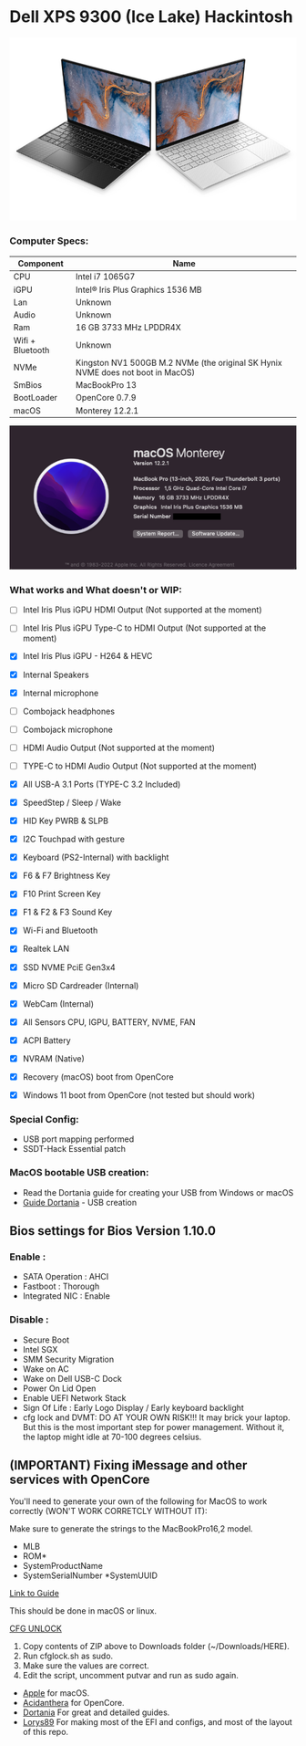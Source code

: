 # Dell XPS 9300 (Ice Lake) Hackintosh

![description](./dell-xps13-2020.jpeg)

### Computer Specs:

| Component        | Name                              |
| ---------------- | ---------------------------------- |
| CPU              | Intel i7 1065G7    |
| iGPU             | Intel® Iris Plus Graphics 1536 MB         |
| Lan              | Unknown                       |
| Audio            | Unknown                     |
| Ram              | 16 GB 3733 MHz LPDDR4X                |
| Wifi + Bluetooth | Unknown             |
| NVMe             | Kingston NV1 500GB M.2 NVMe (the original SK Hynix NVME does not boot in MacOS)     |
| SmBios           | MacBookPro 13                    |
| BootLoader       | OpenCore 0.7.9                     |
| macOS            | Monterey 12.2.1                      |


![screenshot](./Screenshot%202022-03-11%20at%2012.55.17.png)

### What works and What doesn't or WIP:

- [ ] Intel Iris Plus iGPU HDMI Output (Not supported at the moment)
- [ ] Intel Iris Plus iGPU Type-C to HDMI Output (Not supported at the moment)
- [x] Intel Iris Plus iGPU - H264 & HEVC
- [x] Internal Speakers
- [x] Internal microphone
- [ ]  Combojack headphones
- [ ] Combojack microphone
- [ ] HDMI Audio Output (Not supported at the moment)
- [ ] TYPE-C to HDMI Audio Output (Not supported at the moment)
- [x] All USB-A 3.1 Ports (TYPE-C 3.2 Included)
- [x] SpeedStep / Sleep / Wake
- [x] HID Key PWRB & SLPB 
- [x] I2C Touchpad with gesture
- [x] Keyboard (PS2-Internal) with backlight
- [x] F6 & F7 Brightness Key
- [x] F10 Print Screen Key
- [x] F1 & F2 & F3 Sound Key
- [x] Wi-Fi and Bluetooth
- [x] Realtek LAN
- [x] SSD NVME PciE Gen3x4
- [x] Micro SD Cardreader (Internal)
- [x] WebCam (Internal)
- [x] All Sensors CPU, IGPU, BATTERY, NVME, FAN
- [x] ACPI Battery
- [x] NVRAM (Native)
- [x] Recovery (macOS) boot from OpenCore
- [x] Windows 11 boot from OpenCore (not tested but should work)


### Special Config:

- USB port mapping performed
- SSDT-Hack Essential patch


### MacOS bootable USB creation:
- Read the Dortania guide for creating your USB from Windows or macOS
- [Guide Dortania](https://dortania.github.io/OpenCore-Install-Guide/installer-guide/) - USB creation


## Bios settings for Bios Version 1.10.0
### Enable :
* SATA Operation : AHCI
* Fastboot : Thorough
* Integrated NIC : Enable

### Disable : 
* Secure Boot
* Intel SGX
* SMM Security Migration
* Wake on AC
* Wake on Dell USB-C Dock
* Power On Lid Open
* Enable UEFI Network Stack
* Sign Of Life : Early Logo Display / Early keyboard backlight
* cfg lock and DVMT: DO AT YOUR OWN RISK!!! It may brick your laptop. But this is the most important step for power management. Without it, the laptop might idle at 70-100 degrees celsius.


## (IMPORTANT) Fixing iMessage and other services with OpenCore
You'll need to generate your own of the following for MacOS to work correctly (WON'T WORK CORRETCLY WITHOUT IT):

Make sure to generate the strings to the MacBookPro16,2 model.

* MLB
* ROM*
* SystemProductName
* SystemSerialNumber
*SystemUUID

[Link to Guide](https://dortania.github.io/OpenCore-Post-Install/universal/iservices.html#using-gensmbios)

This should be done in macOS or linux.

[CFG UNLOCK](CFG%20LOCK.zip)

1. Copy contents of ZIP above to Downloads folder (~/Downloads/HERE).
2. Run cfglock.sh as sudo.
3. Make sure the values are correct.
4. Edit the script, uncomment putvar and run as sudo again.


- [Apple](https://apple.com) for macOS.
- [Acidanthera](https://github.com/acidanthera) for OpenCore.
- [Dortania](https://dortania.github.io/OpenCore-Install-Guide/config-laptop.plist/icelake.html) For great and detailed guides.
- [Lorys89](https://github.com/Lorys89) For making most of the EFI and configs, and most of the layout of this repo.
